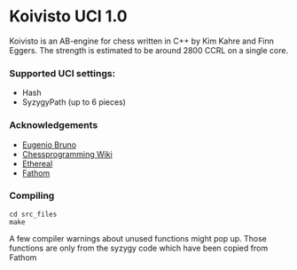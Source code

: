 # Koivisto UCI 1.0

Koivisto is an AB-engine for chess written in C++ by Kim Kahre and Finn Eggers. The strength is estimated to be around 2800 CCRL on a single core.

### Supported UCI settings:
- Hash
- SyzygyPath (up to 6 pieces)

### Acknowledgements
- [Eugenio Bruno](https://github.com/Eugenio-Bruno)
- [Chessprogramming Wiki](https://www.chessprogramming.org/Main_Page)
- [Ethereal](https://github.com/AndyGrant/Ethereal)
- [Fathom](https://github.com/jdart1/Fathom)

### Compiling

```
cd src_files
make
```

A few compiler warnings about unused functions might pop up. Those functions are only from the syzygy code which have been copied from Fathom



